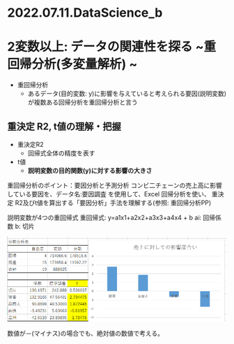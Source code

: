 # 2022.07.11.DataScience_b
# 2変数以上: データの関連性を探る ~重回帰分析(多変量解析) ~
- 重回帰分析
  - あるデータ(目的変数: y)に影響を与えていると考えられる要因(説明変数)が複数ある回帰分析を重回帰分析と言う

## 重決定 R2, t値の理解・把握
- 重決定R2
  - 回帰式全体の精度を表す
- t値
  - **説明変数の目的関数(y)に対する影響の大きさ**

重回帰分析のポイント：要因分析と予測分析
コンビ二チェーンの売上高に影響している要因を、データ名:要因調査 を使用して、Excel 回帰分析を使い、
重決定 R2及びt値を算出する「要因分析」手法を理解する(参照: 重回帰分析PP)


説明変数が4つの重回帰式
重回帰式: y=a1x1+a2x2+a3x3+a4x4 + b
ai: 回帰係数
b: 切片


![picture 1](../../../images/76436e9e7d4d6ba65758bb02c9b2e7098a7ea3b23079f1161dc0f887ac79ba0e.png)

数値が－(マイナス)の場合でも、絶対値の数値で考える。


